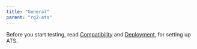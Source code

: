 ```yaml
---
title: "General"
parent: "rg2-ats"
---
```


Before you start testing, read [Compatibility](ov-compatibility) and [Deployment](ov-deployment), for setting up ATS.
